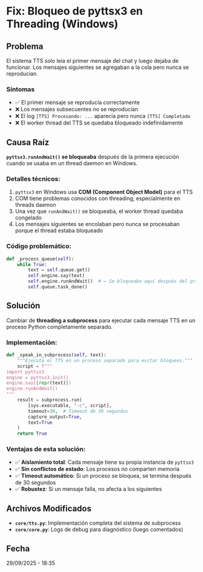 # Fix: Bloqueo de pyttsx3 en Threading (Windows)

## Problema

El sistema TTS solo leía el primer mensaje del chat y luego dejaba de funcionar. Los mensajes siguientes se agregaban a la cola pero nunca se reproducían.

### Síntomas
- ✅ El primer mensaje se reproducía correctamente
- ❌ Los mensajes subsecuentes no se reproducían
- ❌ El log `[TTS] Procesando: ...` aparecía pero nunca `[TTS] Completado`
- ❌ El worker thread del TTS se quedaba bloqueado indefinidamente

## Causa Raíz

**`pyttsx3.runAndWait()` se bloqueaba** después de la primera ejecución cuando se usaba en un thread daemon en Windows.

### Detalles técnicos:
1. `pyttsx3` en Windows usa **COM (Component Object Model)** para el TTS
2. COM tiene problemas conocidos con threading, especialmente en threads daemon
3. Una vez que `runAndWait()` se bloqueaba, el worker thread quedaba congelado
4. Los mensajes siguientes se encolaban pero nunca se procesaban porque el thread estaba bloqueado

### Código problemático:
```python
def _process_queue(self):
    while True:
        text = self.queue.get()
        self.engine.say(text)
        self.engine.runAndWait()  # ← Se bloqueaba aquí después del primer mensaje
        self.queue.task_done()
```

## Solución

Cambiar de **threading a subprocess** para ejecutar cada mensaje TTS en un proceso Python completamente separado.

### Implementación:
```python
def _speak_in_subprocess(self, text):
    """Ejecuta el TTS en un proceso separado para evitar bloqueos."""
    script = f"""
import pyttsx3
engine = pyttsx3.init()
engine.say({repr(text)})
engine.runAndWait()
"""
    result = subprocess.run(
        [sys.executable, "-c", script],
        timeout=30,  # Timeout de 30 segundos
        capture_output=True,
        text=True
    )
    return True
```

### Ventajas de esta solución:
- ✅ **Aislamiento total**: Cada mensaje tiene su propia instancia de `pyttsx3`
- ✅ **Sin conflictos de estado**: Los procesos no comparten memoria
- ✅ **Timeout automático**: Si un proceso se bloquea, se termina después de 30 segundos
- ✅ **Robustez**: Si un mensaje falla, no afecta a los siguientes

## Archivos Modificados

- **`core/tts.py`**: Implementación completa del sistema de subprocess
- **`core/core.py`**: Logs de debug para diagnóstico (luego comentados)

## Fecha

29/09/2025 - 18:35